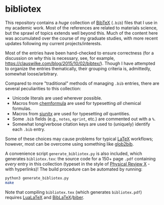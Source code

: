 # bibliotex

This repository contains a <i>huge</i> collection of [BibTeX] (`.bib`) files
that I use in my academic work. Most of the references are related to materials
science, but the sprawl of topics extends well beyond this. Much of the content
here was accumulated over the course of my graduate studies, with more recent
updates following my current projects/interests.

Most of the entries have been hand-checked to ensure correctness
(for a discussion on <i>why</i> this is necessary, see, for example,
<https://clauswilke.com/blog/2015/10/02/bibtex/>). Though I have attempted to
organize the entries thematically, their grouping criteria is, admittedly,
somewhat loose/arbitrary.

Compared to more "traditional" methods of managing `.bib` entries, there are
several peculiarities to this collection:

- Unicode literals are used wherever possible.
- Macros from [chemformula] are used for typesetting <i>all</i> chemical formulas.
- Macros from [siunitx] are used for typesetting <i>all</i> quantities.
- Some `.bib` fields (e.g., `notes`, `eprint`, etc.) are commented out with a `%`.
- Somewhat long/verbose citation keys are used to (uniquely) identify each `.bib` entry.

Some of these choices may cause problems for typical [LaTeX] workflows;
however, most can be overcome using something like [glob2bib].

A convenience script `generate_bibliotex.py` is also included, which generates
`bibliotex.tex`: the source code for a 150+ page `.pdf` containing <i>every</i>
entry in this collection
(typeset in the style of [Physical Review X] - with hyperlinks)!
The build procedure can be automated by running:

```bash
python3 generate_bibliotex.py
make
```

Note that compiling `bibliotex.tex` (which generates `bibliotex.pdf`) requires
[LuaLaTeX] and [BibLaTeX]/[biber].

[glob2bib]: https://github.com/rmlmcfadden/glob2bib
[chemformula]: https://ctan.org/pkg/chemformula
[siunitx]: https://ctan.org/pkg/siunitx
[Physical Review X]: https://journals.aps.org/prx/
[LaTeX]: https://ctan.org/pkg/latex
[LuaLaTeX]: https://ctan.org/pkg/luatex
[BibLaTeX]: https://ctan.org/pkg/biblatex
[biber]: https://ctan.org/pkg/biber
[BibTeX]: https://ctan.org/pkg/bibtex
